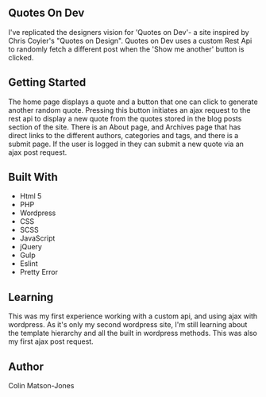 ## Quotes On Dev 

I've replicated the designers vision for 'Quotes on Dev'- a site inspired by Chris Coyier's "Quotes on Design". Quotes on Dev uses a custom Rest Api to randomly fetch a different post when the 'Show me another' button is clicked.

## Getting Started

The home page displays a quote and a button that one can click to generate another random quote. Pressing this button initiates an ajax request to the rest api to display a new quote from the quotes stored in the blog posts section of the site. There is an About page, and Archives page that has direct links to the different authors, categories and tags, and there is a submit page. If the user is logged in they can submit a new quote via an ajax post request.

## Built With

* Html 5
* PHP
* Wordpress
* CSS
* SCSS
* JavaScript
* jQuery
* Gulp
* Eslint
* Pretty Error

## Learning 

This was my first experience working with a custom api, and using ajax with wordpress. As it's only my second wordpress site, I'm still learning about the template hierarchy and all the built in wordpress methods. This was also my first ajax post request.

## Author 

Colin Matson-Jones
